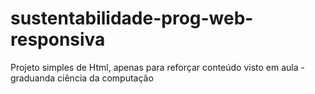 # sustentabilidade-prog-web-responsiva
Projeto simples de Html, apenas para reforçar conteúdo visto em aula - graduanda ciência da computação
